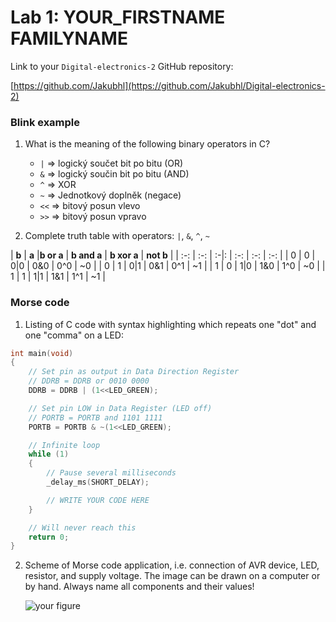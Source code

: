 # Lab 1: YOUR_FIRSTNAME FAMILYNAME

Link to your `Digital-electronics-2` GitHub repository:

   [https://github.com/Jakubhl](https://github.com/Jakubhl/Digital-electronics-2)


### Blink example

1. What is the meaning of the following binary operators in C?
   * `|` => logický součet bit po bitu (OR)
   * `&` => logický součin bit po bitu (AND)
   * `^` => XOR
   * `~` => Jednotkový doplněk (negace)
   * `<<` => bitový posun vlevo
   * `>>` => bitový posun vpravo

2. Complete truth table with operators: `|`, `&`, `^`, `~`

| **b** | **a** |**b or a** | **b and a** | **b xor a** | **not b** |
| :-: | :-: | :-|: | :-: | :-: | :-: |
| 0 | 0 | 0|0 | 0&0 | 0^0 | ~0 |
| 0 | 1 | 0|1 | 0&1 | 0^1 | ~1 |
| 1 | 0 | 1|0 | 1&0 | 1^0 | ~0 |
| 1 | 1 | 1|1 | 1&1 | 1^1 | ~1 |


### Morse code

1. Listing of C code with syntax highlighting which repeats one "dot" and one "comma" on a LED:

```c
int main(void)
{
    // Set pin as output in Data Direction Register
    // DDRB = DDRB or 0010 0000
    DDRB = DDRB | (1<<LED_GREEN);

    // Set pin LOW in Data Register (LED off)
    // PORTB = PORTB and 1101 1111
    PORTB = PORTB & ~(1<<LED_GREEN);

    // Infinite loop
    while (1)
    {
        // Pause several milliseconds
        _delay_ms(SHORT_DELAY);

        // WRITE YOUR CODE HERE
    }

    // Will never reach this
    return 0;
}
```


2. Scheme of Morse code application, i.e. connection of AVR device, LED, resistor, and supply voltage. The image can be drawn on a computer or by hand. Always name all components and their values!

   ![your figure]()
